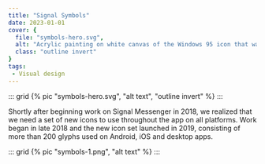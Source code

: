 ```yaml
---
title: "Signal Symbols"
date: 2023-01-01
cover: {
  file: "symbols-hero.svg",
  alt: "Acrylic painting on white canvas of the Windows 95 icon that was displayed when a file was not found",
  class: "outline invert"
}
tags:
 - Visual design
---
```

::: grid
{% pic "symbols-hero.svg", "alt text", "outline invert" %}
:::

Shortly after beginning work on Signal Messenger in 2018, we realized that we need a set of new icons to use throughout the app on all platforms. Work began in late 2018 and the new icon set launched in 2019, consisting of more than 200 glyphs used on Android, iOS and desktop apps.

::: grid
{% pic "symbols-1.png", "alt text" %}
:::